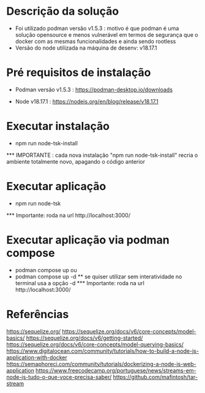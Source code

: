 # Descrição da solução

- Foi utilizado podman versão v1.5.3 : motivo é que podman é uma solução opensource e menos vulnerável em termos de segurança que o docker com as mesmas funcionalidades e ainda sendo rootless
- Versão do node utilizada na máquina de desenv: v18.17.1

# Pré requisitos de instalação

- Podman versão v1.5.3 : https://podman-desktop.io/downloads

- Node v18.17.1 : https://nodejs.org/en/blog/release/v18.17.1

# Executar instalação

- npm run node-tsk-install

*** IMPORTANTE : cada nova instalação "npm run node-tsk-install" recria o ambiente totalmente novo, apagando o código anterior

# Executar aplicação

- npm run node-tsk

*** Importante: roda na url http://localhost:3000/


# Executar aplicação via podman compose

- podman compose up 
ou
- podman compose up -d 
** se quiser utilizar sem interatividade no terminal usa a opção -d
*** Importante: roda na url http://localhost:3000/

# Referências
https://sequelize.org/
https://sequelize.org/docs/v6/core-concepts/model-basics/
https://sequelize.org/docs/v6/getting-started/
https://sequelize.org/docs/v6/core-concepts/model-querying-basics/
https://www.digitalocean.com/community/tutorials/how-to-build-a-node-js-application-with-docker
https://semaphoreci.com/community/tutorials/dockerizing-a-node-js-web-application
https://www.freecodecamp.org/portuguese/news/streams-em-node-js-tudo-o-que-voce-precisa-saber/
https://github.com/mafintosh/tar-stream

